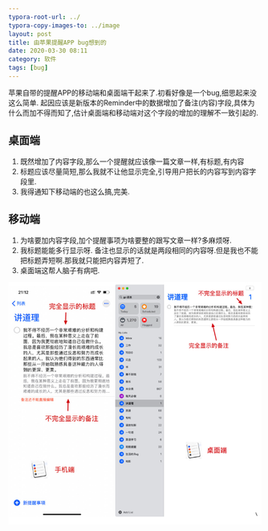```yaml
---
typora-root-url: ../
typora-copy-images-to: ../image
layout: post
title: 由苹果提醒APP bug想到的
date: 2020-03-30 08:11
category: 软件 
tags: [bug]
---
```


苹果自带的提醒APP的移动端和桌面端干起来了.初看好像是一个bug,细思起来没这么简单. 起因应该是新版本的Reminder中的数据增加了备注(内容)字段,具体为什么而加不得而知了,估计桌面端和移动端对这个字段的增加的理解不一致引起的.



## 桌面端

1. 既然增加了内容字段,那么一个提醒就应该像一篇文章一样,有标题,有内容
2. 标题应该尽量简短,那么我就不让他显示完全,引导用户把长的内容写到内容字段里.
3. 我得通知下移动端的也这么搞,完美.

## 移动端

1. 为啥要加内容字段,加个提醒事项为啥要整的跟写文章一样?多麻烦呀.
2. 我标题能能多行显示呀. 备注也显示的话就是两段相同的内容呀.但是我也不能把标题弄短啊.那我就只能把内容弄短了.
3. 桌面端这帮人脑子有病吧.

![image-20200330083431749](/image/image-20200330083431749.png)